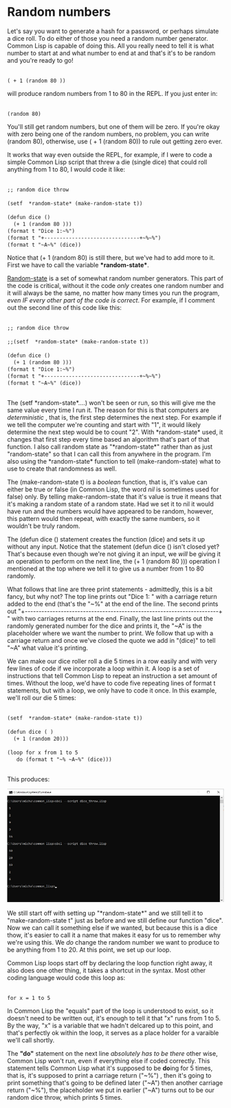 # Random numbers

  Let's say you want to generate a hash for a password, or perhaps simulate a dice roll. To do either of those you need a random number generator. Common Lisp is capable of 
doing this. All you really need to tell it is what number to start at and what number to end at and that's it's to be random and you're ready to go!

```

( + 1 (random 80 ))

```

will produce random numbers from 1 to 80 in the REPL.  If you just enter in:

```

(random 80)

```

You'll still get random numbers, but one of them will be zero. If you're okay with zero being one of the random numbers, no problem, you can write (random 80), 
otherwise, use ( + 1 (random 80)) to rule out getting zero ever.

  It works that way even outside the REPL, for example, if I were to code a simple Common Lisp script that threw a die (single dice) that could roll anything from 1 to 80,
I would code it like:  

```

;; random dice throw

(setf  *random-state* (make-random-state t))

(defun dice ()
  (+ 1 (random 80 )))
(format t "Dice 1:~%")
(format t "+-------------------------------+~%~%")
(format t "~A~%" (dice))

```

Notice that (+ 1 (random 80) is still there, but we've had to add more to it. First we have to call the variable **\*random-state\***.  

  [Random-state](https://quickref.common-lisp.net/random-state.html#Introduction) is a set of somewhat random number generators. This part of the code is critical, without it
the code *only* creates one random number and it will always be the same, no matter how many times you run the program, *even IF every other part of the code is correct*.
For example, if I comment out the second line of this code like this:

```

;; random dice throw

;;(setf  *random-state* (make-random-state t))

(defun dice ()
  (+ 1 (random 80 )))
(format t "Dice 1:~%")
(format t "+-------------------------------+~%~%")
(format t "~A~%" (dice))


```

  The (setf \*random-state\*....) won't be seen or run, so this will give me the same value every time I run it. The reason for this is that computers are *deterministic* , that
is, the first step determines the next step. For example if we tell the computer we're counting and start with "1", it would likely determine the next step would be to 
count "2".  With \*random-state\* used, it changes that first step every time based an algorithm  that's part of that function. I also call random state as "\*random-state\*"
rather than as just "random-state" so that I can call this from anywhere in the program. I'm also using the \*random-state\* function to tell (make-random-state) what to use 
to create that randomness as well.

  The (make-random-state t) is a *boolean* function, that is, it's value can either be true or false (in Common Lisp, the word *nil* is sometimes used for false) only.
By telling make-random-state that it's value is true it means that it's making a random state of a random state. Had we set it to nil it would have run and the numbers
would have appeared to be random, however, this pattern would then repeat, with exactly the same numbers, so it wouldn't be truly random.

  The (defun dice ()  statement  creates the function (dice) and sets it up without any input. Notice that the statement (defun dice () isn't closed yet? That's because even
though we're not giving it an input, we *will* be giving it an operation to perform on the next line, the (+ 1 (random 80 ))) operation I mentioned at the top where
we tell it to give us a number from 1 to 80 randomly. 

  What follows that line are three print statements - admittedly, this is a bit fancy, but why not?  The top line prints out  "Dice 1: " with a carriage return added to the
end (that's the "~%" at the end of the line. The second prints out "+----------------------------------------------------------------------+ " with two carriages returns at 
the end. Finally, the last line prints out the randomly generated number for the dice and prints it, the "~A" is the placeholder where we want the number to print. We 
follow that up with a carriage return and once we've closed the quote we add in "(dice)" to tell "~A" what value it's printing.

  We can make our dice roller roll a die 5 times in a row easily and with very few lines of code if we incorporate a loop within it.  A loop is a set of instructions that tell
Common Lisp to repeat an instruction a set amount of times. Without the loop, we'd have to code five repeating lines of format t statements, but with a loop, we only have to 
code it once.  In this example, we'll roll our die 5 times:

```

(setf  *random-state* (make-random-state t))

(defun dice ( )
  (+ 1 (random 20)))

(loop for x from 1 to 5
   do (format t "~% ~A~%" (dice)))


```

This produces:

<a href="rel"><img src="https://github.com/Vorlonhomeworld/BBCL/blob/main/images/dice_throw.jpg" ></a>

  We still start off with setting up "\*random-state\*" and  we still tell it to "make-random-state t" just as before and we still define our function "dice". Now we can call it
something else if we wanted, but because this is a dice thow, it's easier to call it a name that makes it easy for us to remember why we're using this. We *do* change the random
number we want to produce to be anything from 1 to 20. At this point, we set up our loop.

  Common Lisp loops start off by declaring the loop function right away, it also does one other thing, it takes a shortcut in the syntax. Most other coding language would
code this loop as:

```

for x = 1 to 5

```

In Common Lisp the "equals" part of the loop is understood to exist, so it doesn't need to be written out, it's enough to tell it that "x" runs from 1 to 5.  By the way,
"x" is a variable that we hadn't delcared up to this point, and that's perfectly ok within the loop, it serves as a place holder for a varaible we'll call shortly.


  The **"do"** statement on the next line *absolutely has to be there* other wise, Common Lisp won't run, even if everything else if coded correctly. This statement tells
Common Lisp what it's supposed to be **do**ing for 5 times, that is, it's supposed to print a carriage return ("~%") , then it's going to print something that's going to 
be defined later ("~A") then another carriage return ("~%"), the placeholder we put in earlier ("~A") turns out to be our random dice throw, which prints 5 times.


  

